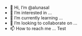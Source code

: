 - 👋 Hi, I’m @alunasal 
- 👀 I’m interested in ...   
- 🌱 I’m currently learning ...
- 💞️ I’m looking to collaborate on ...
- 📫 How to reach me ...
Test

<!---
alunasal/alunasal is a ✨ special ✨ repository because its `README.md` (this file) appears on your GitHub profile.
You can click the Preview link to take a look at your changes.
--->
